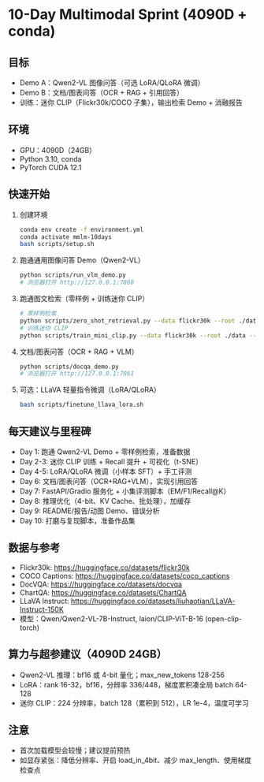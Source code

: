 # 10-Day Multimodal Sprint (4090D + conda)

## 目标
- Demo A：Qwen2-VL 图像问答（可选 LoRA/QLoRA 微调）
- Demo B：文档/图表问答（OCR + RAG + 引用回答）
- 训练：迷你 CLIP（Flickr30k/COCO 子集），输出检索 Demo + 消融报告

## 环境
- GPU：4090D（24GB）
- Python 3.10, conda
- PyTorch CUDA 12.1

## 快速开始
1) 创建环境  
   ```bash
   conda env create -f environment.yml
   conda activate mmlm-10days
   bash scripts/setup.sh
   ```

2) 跑通通用图像问答 Demo（Qwen2-VL）  
   ```bash
   python scripts/run_vlm_demo.py
   # 浏览器打开 http://127.0.0.1:7860
   ```

3) 跑通图文检索（零样例 + 训练迷你 CLIP）  
   ```bash
   # 零样例检索
   python scripts/zero_shot_retrieval.py --data flickr30k --root ./data
   # 训练迷你 CLIP
   python scripts/train_mini_clip.py --data flickr30k --root ./data --epochs 3 --batch 128
   ```

4) 文档/图表问答（OCR + RAG + VLM）  
   ```bash
   python scripts/docqa_demo.py
   # 浏览器打开 http://127.0.0.1:7861
   ```

5) 可选：LLaVA 轻量指令微调（LoRA/QLoRA）  
   ```bash
   bash scripts/finetune_llava_lora.sh
   ```

## 每天建议与里程碑
- Day 1: 跑通 Qwen2-VL Demo + 零样例检索，准备数据
- Day 2-3: 迷你 CLIP 训练 + Recall 提升 + 可视化（t-SNE）
- Day 4-5: LoRA/QLoRA 微调（小样本 SFT）+ 手工评测
- Day 6: 文档/图表问答（OCR+RAG+VLM），实现引用回答
- Day 7: FastAPI/Gradio 服务化 + 小集评测脚本（EM/F1/Recall@K）
- Day 8: 推理优化（4-bit、KV Cache、批处理），加缓存
- Day 9: README/报告/动图 Demo、错误分析
- Day 10: 打磨与复现脚本，准备作品集

## 数据与参考
- Flickr30k: https://huggingface.co/datasets/flickr30k
- COCO Captions: https://huggingface.co/datasets/coco_captions
- DocVQA: https://huggingface.co/datasets/docvqa
- ChartQA: https://huggingface.co/datasets/ChartQA
- LLaVA Instruct: https://huggingface.co/datasets/liuhaotian/LLaVA-Instruct-150K
- 模型：Qwen/Qwen2-VL-7B-Instruct, laion/CLIP-ViT-B-16 (open-clip-torch)

## 算力与超参建议（4090D 24GB）
- Qwen2-VL 推理：bf16 或 4-bit 量化；max_new_tokens 128-256
- LoRA：rank 16-32，bf16，分辨率 336/448，梯度累积凑全局 batch 64-128
- 迷你 CLIP：224 分辨率，batch 128（累积到 512），LR 1e-4，温度可学习

## 注意
- 首次加载模型会较慢；建议提前预热
- 如显存紧张：降低分辨率、开启 load_in_4bit、减少 max_length、使用梯度检查点